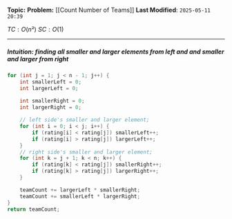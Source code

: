 **Topic:** 
**Problem:**  [[Count Number of Teams]]
**Last Modified**: `2025-05-11 20:39`

 $TC: O(n²)$
 $SC: O(1)$

---
##### **Intuition**: finding all *smaller* and *larger* elements from **left** and and *smaller* and *larger* from **right**

 
```cpp
for (int j = 1; j < n - 1; j++) {
	int smallerLeft = 0;
    int largerLeft = 0;
    
    int smallerRight = 0;
    int largerRight = 0;

    // left side's smaller and larger element;
    for (int i = 0; i < j; i++) {
        if (rating[i] < rating[j]) smallerLeft++;
		if (rating[i] > rating[j]) largerLeft++;
	}
	// right side's smaller and larger element;
    for (int k = j + 1; k < n; k++) {
	    if (rating[k] < rating[j]) smallerRight++;
        if (rating[k] > rating[j]) largerRight++;
	}

    teamCount += largerLeft * smallerRight;
    teamCount += smallerLeft * largerRight;
}
return teamCount;
```


